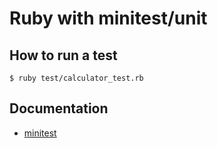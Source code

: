 # Ruby with minitest/unit

## How to run a test
`$ ruby test/calculator_test.rb`

## Documentation
* [minitest](https://github.com/seattlerb/minitest)